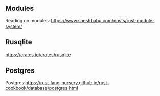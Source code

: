 ## Modules
Reading on modules: https://www.sheshbabu.com/posts/rust-module-system/

## Rusqlite
https://crates.io/crates/rusqlite

## Postgres
Postgres:https://rust-lang-nursery.github.io/rust-cookbook/database/postgres.html
